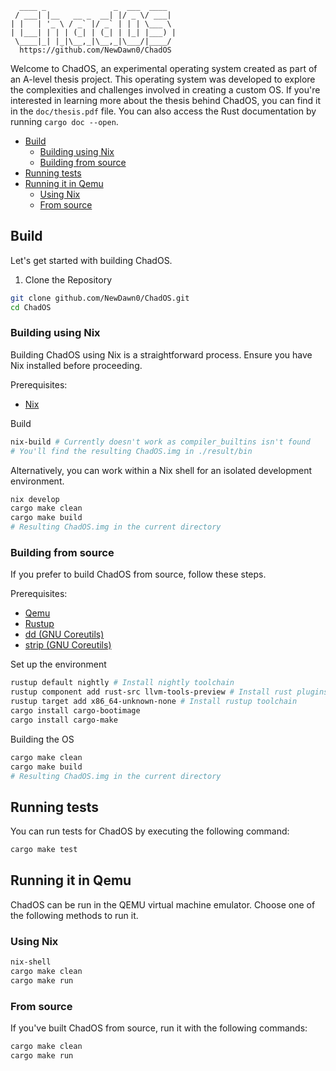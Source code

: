 ```
  ____ _               _  ___  ____
 / ___| |__   __ _  __| |/ _ \/ ___|
| |   | '_ \ / _` |/ _` | | | \___ \
| |___| | | | (_| | (_| | |_| |___) |
 \____|_| |_|\__,_|\__,_|\___/|____/
  https://github.com/NewDawn0/ChadOS
```

Welcome to ChadOS, an experimental operating system created as part of an
A-level thesis project. This operating system was developed to explore the
complexities and challenges involved in creating a custom OS. If you're
interested in learning more about the thesis behind ChadOS, you can find it in
the `doc/thesis.pdf` file. You can also access the Rust documentation by running
`cargo doc --open`.

<!-- vim-markdown-toc GFM -->

* [Build](#build)
    * [Building using Nix](#building-using-nix)
    * [Building from source](#building-from-source)
* [Running tests](#running-tests)
* [Running it in Qemu](#running-it-in-qemu)
    * [Using Nix](#using-nix)
    * [From source](#from-source)

<!-- vim-markdown-toc -->

## Build

Let's get started with building ChadOS.

1. Clone the Repository

```bash
git clone github.com/NewDawn0/ChadOS.git
cd ChadOS
```

### Building using Nix

Building ChadOS using Nix is a straightforward process. Ensure you have Nix
installed before proceeding.

Prerequisites:

- [Nix](https://nixos.org/download)

Build

```bash
nix-build # Currently doesn't work as compiler_builtins isn't found
# You'll find the resulting ChadOS.img in ./result/bin
```

Alternatively, you can work within a Nix shell for an isolated development
environment.

```bash
nix develop
cargo make clean
cargo make build
# Resulting ChadOS.img in the current directory
```

### Building from source

If you prefer to build ChadOS from source, follow these steps.

Prerequisites:

- [Qemu](https://www.qemu.org)
- [Rustup](https://rustup.rs)
- [dd (GNU Coreutils)](https://www.gnu.org/software/coreutils/)
- [strip (GNU Coreutils)](https://www.gnu.org/software/coreutils/)

Set up the environment

```bash
rustup default nightly # Install nightly toolchain
rustup component add rust-src llvm-tools-preview # Install rust plugins
rustup target add x86_64-unknown-none # Install rustup toolchain
cargo install cargo-bootimage
cargo install cargo-make
```

Building the OS

```bash
cargo make clean
cargo make build
# Resulting ChadOS.img in the current directory
```

## Running tests

You can run tests for ChadOS by executing the following command:

```bash
cargo make test
```

## Running it in Qemu

ChadOS can be run in the QEMU virtual machine emulator. Choose one of the
following methods to run it.

### Using Nix

```bash
nix-shell
cargo make clean
cargo make run
```

### From source

If you've built ChadOS from source, run it with the following commands:

```bash
cargo make clean
cargo make run
```
